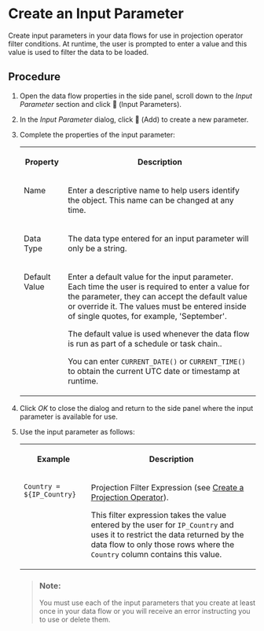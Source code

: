 <!-- loioa6fb3e70da0a42b2aa4a7ac7b73f5ae1 -->

<link rel="stylesheet" type="text/css" href="../css/sap-icons.css"/>

# Create an Input Parameter

Create input parameters in your data flows for use in projection operator filter conditions. At runtime, the user is prompted to enter a value and this value is used to filter the data to be loaded.



## Procedure

1.  Open the data flow properties in the side panel, scroll down to the *Input Parameter* section and click <span class="FPA-icons"></span> \(Input Parameters\).

2.  In the *Input Parameter* dialog, click <span class="FPA-icons"></span> \(Add\) to create a new parameter.

3.  Complete the properties of the input parameter:


    <table>
    <tr>
    <th valign="top">

    Property


    
    </th>
    <th valign="top">

    Description


    
    </th>
    </tr>
    <tr>
    <td valign="top">

    Name


    
    </td>
    <td valign="top">

    Enter a descriptive name to help users identify the object. This name can be changed at any time.


    
    </td>
    </tr>
    <tr>
    <td valign="top">

    Data Type


    
    </td>
    <td valign="top">

    The data type entered for an input parameter will only be a string.


    
    </td>
    </tr>
    <tr>
    <td valign="top">

    Default Value


    
    </td>
    <td valign="top">

    Enter a default value for the input parameter. Each time the user is required to enter a value for the parameter, they can accept the default value or override it. The values must be entered inside of single quotes, for example, 'September'.

    The default value is used whenever the data flow is run as part of a schedule or task chain..

    You can enter `CURRENT_DATE()` or `CURRENT_TIME()` to obtain the current UTC date or timestamp at runtime.


    
    </td>
    </tr>
    </table>
    
4.  Click *OK* to close the dialog and return to the side panel where the input parameter is available for use.

5.  Use the input parameter as follows:


    <table>
    <tr>
    <th valign="top">

    Example


    
    </th>
    <th valign="top">

    Description


    
    </th>
    </tr>
    <tr>
    <td valign="top">

    `Country = ${IP_Country}`


    
    </td>
    <td valign="top">

    Projection Filter Expression \(see [Create a Projection Operator](create-a-projection-operator-912f740.md)\).

    This filter expression takes the value entered by the user for `IP_Country` and uses it to restrict the data returned by the data flow to only those rows where the `Country` column contains this value.


    
    </td>
    </tr>
    </table>
    
    > ### Note:  
    > You must use each of the input parameters that you create at least once in your data flow or you will receive an error instructing you to use or delete them.


